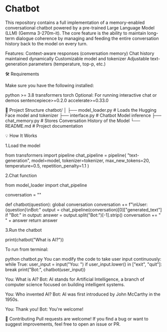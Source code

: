 # Chatbot
This repository contains a full implementation of a memory-enabled conversational chatbot powered by a pre-trained Large Language Model (LLM) (Gemma 3-270m-it).  The core feature is the ability to maintain long-term dialogue coherence by managing and feeding the entire conversation history back to the model on every turn.

Features:
Context-aware responses (conversation memory)
Chat history maintained dynamically
Customizable model and tokenizer
Adjustable text-generation parameters (temperature, top-p, etc.)

🛠️ Requirements



Make sure you have the following installed:

python >= 3.8
transformers
torch
Optional: For running interactive chat or demos
sentencepiece>=0.2.0
accelerate>=0.33.0

📄 Project Structure
chatbot/
│
├── model_loader.py        # Loads the Hugging Face model and tokenizer
├── interface.py           # Chatbot Model inference
├── chat_memory.py         # Stores Conversation History of the Model
└── README.md              # Project documentation

💡 How It Works

1.Load the model

from transformers import pipeline
chat_pipeline = pipeline(
    "text-generation",
    model=model,
    tokenizer=tokenizer,
    max_new_tokens=20,
    temperature=0.5,
    repetition_penalty=1.1
)


2.Chat function

from model_loader import chat_pipeline

conversation = ""

def chatbot(question):
    global conversation
    conversation += f"\nUser:{question}\nBot:"
    output = chat_pipeline(conversation)[0]["generated_text"]
    if "Bot:" in output:
        answer = output.split("Bot:")[-1].strip()
        conversation += " " + answer
    return answer


3.Run the chatbot

print(chatbot("What is AI?"))

To run from terminal:

python chatbot.py
You can modify the code to take user input continuously:
while True:
    user_input = input("You: ")
    if user_input.lower() in ["exit", "quit"]:
        break
    print("Bot:", chatbot(user_input))

You: What is AI?
Bot: AI stands for Artificial Intelligence, a branch of computer science focused on building intelligent systems.

You: Who invented AI?
Bot: AI was first introduced by John McCarthy in the 1950s.

You: Thank you!
Bot: You're welcome!

🤝 Contributing
Pull requests are welcome! If you find a bug or want to suggest improvements, feel free to open an issue or PR.
